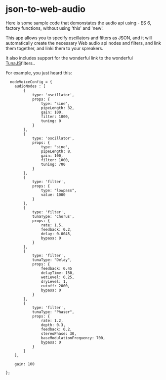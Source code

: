 # json-to-web-audio

Here is some sample code that demonstates the audio api using - ES 6, factory functions, without using 'this' and 'new'.

This app allows you to specify oscillators and filters as JSON, and it will automatically create the necessary Web audio api nodes and filters, and link them together, and linki them to your spreakers.

It also includes support for the wonderful link to the wonderful [TunaJS](https://github.com/Theodeus/tuna)filters..

For example, you just heard this:

      nodeVoiceConfig = {
        audioNodes : [
            {
                type: 'oscillator',
                props: {
                    type: "sine",
                    pipeLength: 32,
                    gain: 100,
                    filter: 1000,
                    tuning: 0
                }
            },
            {
                type: 'oscillator',
                props: {
                    type: "sine",
                    pipeLength: 8,
                    gain: 100,
                    filter: 1000,
                    tuning: 700
                }
            },
            {
                type: 'filter',
                props: {
                    type: "lowpass",
                    value: 1000
                }
            },
            {
                type: 'filter',
                tunaType: 'Chorus',
                props: {
                    rate: 1.5,
                    feedback: 0.2,
                    delay: 0.0045,
                    bypass: 0
                }
            },
            {
                type: 'filter',
                tunaType: "Delay",
                props: {
                    feedback: 0.45
                    delayTime: 150,
                    wetLevel: 0.25,
                    dryLevel: 1,
                    cutoff: 2000,
                    bypass: 0
                }
            },
            {
                type: 'filter',
                tunaType: "Phaser",
                props: {
                    rate: 1.2,
                    depth: 0.3,
                    feedback: 0.2,
                    stereoPhase: 30,
                    baseModulationFrequency: 700,
                    bypass: 0
                }
            }
        ],

        gain: 100

    };
    
